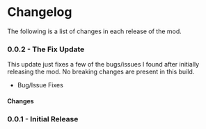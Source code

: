 # Changelog
The following is a list of changes in each release of the mod.

### 0.0.2 - The Fix Update
This update just fixes a few of the bugs/issues I found after initially releasing the mod. No breaking changes are present in this build.
- Bug/Issue Fixes
#### Changes


### 0.0.1 - Initial Release